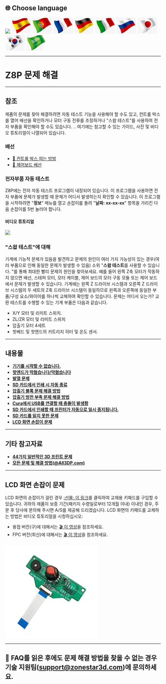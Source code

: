 ## <a id="choose-language">:globe_with_meridians: Choose language </a>
[![]( /EN.png)](https://github.com/ZONESTAR3D/Z8P/blob/main/Z8P_FAQ/readme.md)
[![](./lanpic/ES.png)](https://github.com/ZONESTAR3D/Z8P/blob/main/Z8P_FAQ/readme-es.md)
[![](./lanpic/PT.png)](https://github.com/ZONESTAR3D/Z8P/blob/main/Z8P_FAQ/readme-pt.md)
[![](./lanpic/FR.png)](https://github.com/ZONESTAR3D/Z8P/blob/main/Z8P_FAQ/readme-fr.md)
[![](./lanpic/DE.png)](https://github.com/ZONESTAR3D/Z8P/blob/main/Z8P_FAQ/readme-de.md)
[![](./lanpic/IT.png)](https://github.com/ZONESTAR3D/Z8P/blob/main/Z8P_FAQ/readme-it.md)
[![](./lanpic/RU.png)](https://github.com/ZONESTAR3D/Z8P/blob/main/Z8P_FAQ/readme-ru.md)
[![](./lanpic/JP.png)](https://github.com/ZONESTAR3D/Z8P/blob/main/Z8P_FAQ/readme-jp.md)
[![](./lanpic/KR.png)](https://github.com/ZONESTAR3D/Z8P/blob/main/Z8P_FAQ/readme-kr.md)
[![](./lanpic/SA.png)](https://github.com/ZONESTAR3D/Z8P/blob/main/Z8P_FAQ/readme-ar.md)

----
# Z8P 문제 해결

-----
## 참조
제품의 문제를 찾아 해결하려면 자동 테스트 기능을 사용해야 할 수도 있고, 컨트롤 박스를 열어 배선을 확인하거나 모터 구동 전류를 조정하거나 "스왑 테스트"를 사용하여 전자 부품을 확인해야 할 수도 있습니다. .. 여기에는 참고할 수 있는 가이드, 사진 및 비디오 튜토리얼이 나열되어 있습니다.
### 배선
- [:art: 컨트롤 박스 여는 방법](./pic/OpenControlBox.png)
- [:art: 제어보드 배선](./pic/Z8P_wiring.png)

### 전자부품 자동 테스트
Z8P에는 전자 자동 테스트 프로그램이 내장되어 있습니다. 이 프로그램을 사용하면 전자 부품에 문제가 발생할 때 문제가 어디서 발생하는지 확인할 수 있습니다. 이 프로그램을 시작하려면 "**정보**" 메뉴를 열고 손잡이를 돌려 "**날짜: xx-xx-xx**" 항목을 가리킨 다음 손잡이를 5번 눌러야 합니다.
#### 비디오 튜토리얼
[![](https://img.youtube.com/vi/iSsuy2ePWw8/0.jpg)](https://www.youtube.com/watch?v=iSsuy2ePWw8)

### "스왑 테스트"에 대해
기계에 기능적 문제가 있음을 발견하고 문제의 원인이 여러 가지 가능성이 있는 경우(여러 부품으로 인해 동일한 문제가 발생할 수 있음) 소위 "**스왑 테스트**를 사용할 수 있습니다. "를 통해 최대한 빨리 문제의 원인을 찾아보세요.
예를 들어 왼쪽 Z축 모터가 작동하지 않으면 배선, 스테퍼 모터, 모터 케이블, 제어 보드의 모터 구동 모듈 또는 제어 보드에서 문제가 발생할 수 있습니다. 기계에는 왼쪽 Z 드라이브 시스템과 오른쪽 Z 드라이브 시스템의 두 세트의 Z축 드라이브 시스템이 동일하므로 왼쪽과 오른쪽에 동일한 부품/구성 요소/와이어를 하나씩 교체하여 확인할 수 있습니다. 문제는 어디서 오는가?
교환 테스트를 수행할 수 있는 기계 부품은 다음과 같습니다.
- X/Y 모터 및 리미트 스위치.
- ZL/ZR 모터 및 리미트 스위치
- 압출기 모터 4세트
- 핫베드 및 핫엔드의 카트리지 히터 및 온도 센서.

-----
## 내용물
- **[기기를 시작할 수 없습니다.](./Issue_of_startup/readme.md)**
- **[핫엔드가 막혔습니다/막혔습니다](./Issue_mix_color_hotend_clogged/readme.md)**
- **[발열 문제](./Issue_heating/readme.md)**
- **[SD 카드에서 인쇄 시 자동 종료](./Issue_auto_shut_down/readme.md)**
- **[압출기 블록 문제 해결 방법](./Issue_extruder_blocked/readme.md)**
- **[압출기 방전 부족 문제 해결 방법](./Issue_of_Extruder_insufficient_discharge/readme.md)**
- **[Cura에서 USB를 연결할 때 충돌이 발생함](./issue_of_connect_USB_in_Cura/readme.md)**
- **[SD 카드에서 인쇄할 때 프린터가 자동으로 일시 중지됩니다.](./Issue_auto_pause/readme.md)**
- **[SD 카드를 읽지 못한 문제](./Issue_not_read_sdcard/readme.md)**
- **[LCD 화면 손잡이 문제](#dwinscreen)**

----
## 기타 참고자료
- **[44가지 일반적인 3D 프린트 문제](https://github.com/ZONESTAR3D/Document-and-User-Guide/tree/master/FAQ)**
- **[모든 문제 및 해결 방법(@All3DP.com)](https://all3dp.com/1/common-3d-printing-problems-troubleshooting-3d-printer-issues/)**

-----
## <a id="dwinscreen">LCD 화면 손잡이 문제</a>
LCD 화면의 손잡이가 걸린 경우 [:선물: 이 링크](https://www.aliexpress.com/item/3256805596235491.html)를 클릭하여 교체용 키패드를 구입할 수 있습니다. 귀하의 제품이 보증 기간(패키지 수령일로부터 12개월 이내) 이내인 경우, 주문 후 당사에 문의해 주시면 A/S를 제공해 드리겠습니다.
LCD 화면의 키패드를 교체하는 방법은 비디오 튜토리얼을 시청하십시오:
- 용접 버전(구)에 대해서는 [:clapper: 이 영상](https://youtu.be/Xwfczp3nLOY)을 참조하세요.
- FPC 버전(최신)에 대해서는 [:clapper: 이 영상](https://youtu.be/z9E6glRZRIQ)을 참조하세요.
####
![](./pic/keypad.jpg)

-----
## :email: FAQ를 읽은 후에도 문제 해결 방법을 찾을 수 없는 경우 기술 지원팀(support@zonestar3d.com)에 문의하세요.